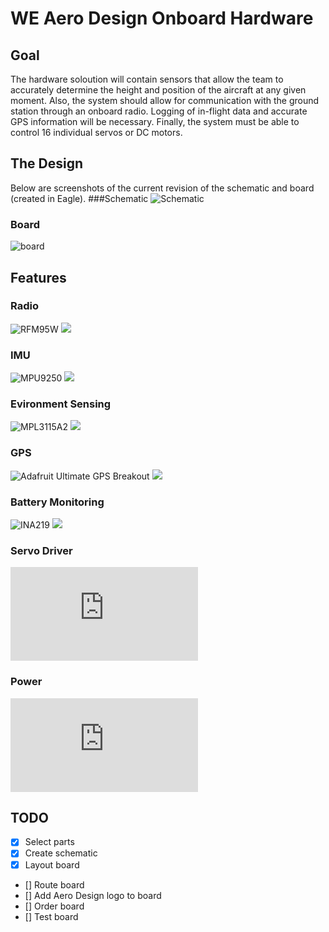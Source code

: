 # WE Aero Design Onboard Hardware

## Goal
The hardware soloution will contain sensors that allow the team to accurately determine the height and position of the aircraft at any given moment. Also, the system should allow for communication with the ground station through an onboard radio. Logging of in-flight data and accurate GPS information will be necessary. Finally, the system must be able to control 16 individual servos or DC motors.

## The Design
Below are screenshots of the current revision of the schematic and board (created in Eagle).
###Schematic
![Schematic](./schematic_ref)
### Board
![board](./board_ref)

## Features
### Radio
![RFM95W](https://www.adafruit.com/product/3072)
![](https://cdn-shop.adafruit.com/1200x900/3072-00.jpg)

### IMU
![MPU9250](https://www.sparkfun.com/products/13762)
![](https://cdn.sparkfun.com//assets/parts/1/1/3/0/6/13762-00a.jpg)

### Evironment Sensing
![MPL3115A2](https://www.adafruit.com/product/1893)
![](https://cdn-shop.adafruit.com/970x728/1893-02.jpg)

### GPS
![Adafruit Ultimate GPS Breakout](https://www.adafruit.com/product/746?gclid=CjwKCAjwscDpBRBnEiwAnQ0HQNEhq5xu14W7TX12W0gVZqHBnbDJNApMf9mEeb73NOOZy2kR0mpCVRoCgI8QAvD_BwE)
![](https://cdn-shop.adafruit.com/970x728/746-11.jpg)

### Battery Monitoring
![INA219](https://www.adafruit.com/product/904)
![](https://cdn-shop.adafruit.com/970x728/904-00.jpg)

### Servo Driver
![PCA9686](https://cdn-shop.adafruit.com/datasheets/PCA9685.pdf)

### Power
![L7805 and L7806](https://www.mouser.ca/datasheet/2/389/l78m-974157.pdf)

## TODO
- [x] Select parts
- [x] Create schematic
- [x] Layout board
- [] Route board
- [] Add Aero Design logo to board
- [] Order board
- [] Test board